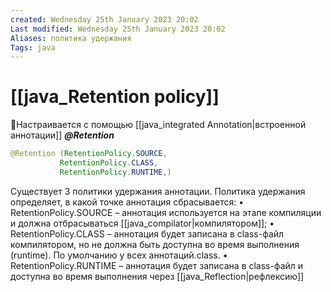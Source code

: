 ```yaml
---
created: Wednesday 25th January 2023 20:02
Last modified: Wednesday 25th January 2023 20:02
Aliases: политика удержания
Tags: java
---
```


# [[java_Retention policy]]

📌Настраивается с помощью [[java_integrated Annotation|встроенной аннотации]] ***@Retention***

```java
@Retention (RetentionPolicy.SOURCE,
		   RetentionPolicy.CLASS,
		   RetentionPolicy.RUNTIME,)
```

Существует 3 политики удержания аннотации. 
Политика удержания определяет, в какой точке аннотация сбрасывается: 
• RetentionPolicy.SOURCE – аннотация используется на этапе компиляции и должна отбрасываться [[java_compilator|компилятором]]; • RetentionPolicy.CLASS – аннотация будет записана в class-файл компилятором, но не должна быть доступна во время выполнения (runtime). По умолчанию у всех аннотаций.class. 
• RetentionPolicy.RUNTIME – аннотация будет записана в class-файл и доступна во время выполнения через [[java_Reflection|рефлексию]]
